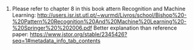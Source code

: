 1. Please refer to chapter 8 in this book attern Recognition and Machine Learning: http://users.isr.ist.utl.pt/~wurmd/Livros/school/Bishop%20-%20Pattern%20Recognition%20And%20Machine%20Learning%20-%20Springer%20%202006.pdf
Better explanation than reference paper: https://www.jstor.org/stable/2345426?seq=1#metadata_info_tab_contents
